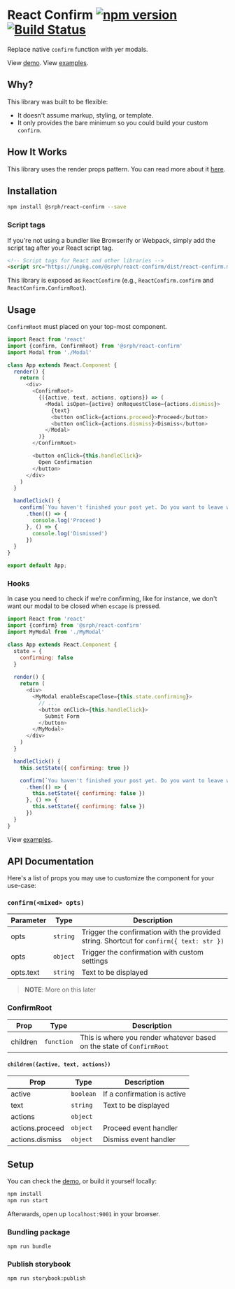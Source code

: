 # React Confirm [![npm version](https://img.shields.io/npm/v/@srph/react-confirm.svg?style=flat-square)](https://npmjs.com/packages/@srph/react-confirm) [![Build Status](https://img.shields.io/travis/srph/react-confirm.svg?style=flat-square)](https://travis-ci.org/srph/react-confirm?branch=master)
Replace native `confirm` function with yer modals.

View [demo](http://xenodochial-beaver-320a9d.netlify.com). View [examples](storybook/accordion.js).

## Why?
This library was built to be flexible:

- It doesn't assume markup, styling, or template.
- It only provides the bare minimum so you could build your custom `confirm`.

## How It Works
This library uses the render props pattern. You can read more about it [here](https://cdb.reacttraining.com/use-a-render-prop-50de598f11ce).

## Installation
```bash
npm install @srph/react-confirm --save
```

### Script tags
If you're not using a bundler like Browserify or Webpack, simply add the script tag after your React script tag.

```html
<!-- Script tags for React and other libraries -->
<script src="https://unpkg.com/@srph/react-confirm/dist/react-confirm.min.js"></script>
```

This library is exposed as `ReactConfirm` (e.g., `ReactConfirm.confirm` and `ReactConfirm.ConfirmRoot`).

## Usage
`ConfirmRoot` must placed on your top-most component.

```js
import React from 'react'
import {confirm, ConfirmRoot} from '@srph/react-confirm'
import Modal from './Modal'

class App extends React.Component {
  render() {
    return (
      <div>
        <ConfirmRoot>
          {({active, text, actions, options}) => (
            <Modal isOpen={active} onRequestClose={actions.dismiss}>
              {text}
              <button onClick={actions.proceed}>Proceed</button>
              <button onClick={actions.dismiss}>Dismiss</button>
            </Modal>
          )}
        </ConfirmRoot>

        <button onClick={this.handleClick}>
          Open Confirmation
        </button>
      </div>
    )
  }

  handleClick() {
    confirm(`You haven't finished your post yet. Do you want to leave without finishing?`)
      .then(() => {
        console.log('Proceed')
      }, () => {
        console.log('Dismissed')
      })
  }
}

export default App;
```

### Hooks
In case you need to check if we're confirming, like for instance, we don't want our modal to be closed when `escape` is pressed.

```js
import React from 'react'
import {confirm} from '@srph/react-confirm'
import MyModal from './MyModal'

class App extends React.Component {
  state = {
    confirming: false
  }
  
  render() {
    return (
      <div>
        <MyModal enableEscapeClose={this.state.confirming}>
          // ...
          <button onClick={this.handleClick}>
            Submit Form
          </button>
        </MyModal>
      </div>
    )
  }

  handleClick() {
    this.setState({ confirming: true })

    confirm(`You haven't finished your post yet. Do you want to leave without finishing?`)
      .then(() => {
        this.setState({ confirming: false })
      }, () => {
        this.setState({ confirming: false })
      })
  }
}
```

View [examples](storybook/confirm.js).

## API Documentation
Here's a list of props you may use to customize the component for your use-case:

### `confirm(<mixed> opts)`

| Parameter  | Type | Description |
| ----- | ---- | ----------- |
| opts | `string` | Trigger the confirmation with the provided string. Shortcut for `confirm({ text: str })` |
| opts | `object` | Trigger the confirmation with custom settings |
| opts.text | `string` | Text to be displayed |

> **NOTE**: More on this later

### ConfirmRoot

| Prop  | Type | Description |
| ----- | ---- | ----------- |
| children | `function` | This is where you render whatever based on the state of `ConfirmRoot` |

#### `children({active, text, actions})`

| Prop  | Type | Description |
| ----- | ---- | ----------- |
| active | `boolean` | If a confirmation is active |
| text | `string` | Text to be displayed |
| actions | `object` | |
| actions.proceed | `object` | Proceed event handler |
| actions.dismiss | `object` | Dismiss event handler |

## Setup
You can check the [demo](http://xenodochial-beaver-320a9d.netlify.com), or build it yourself locally:

```bash
npm install
npm run start
```

Afterwards, open up `localhost:9001` in your browser.

### Bundling package
```
npm run bundle
```

### Publish storybook
```
npm run storybook:publish
```